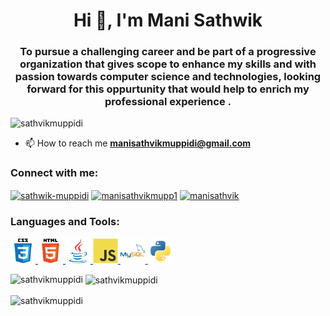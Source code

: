 <h1 align="center">Hi 👋, I'm Mani Sathwik</h1>
<h3 align="center">To pursue a challenging career and be part of a progressive organization that gives scope to enhance my skills and with passion towards computer science and technologies, looking forward for this oppurtunity that would help to enrich my professional experience .</h3>

<p align="left"> <img src="https://komarev.com/ghpvc/?username=sathvikmuppidi&label=Profile%20views&color=0e75b6&style=flat" alt="sathvikmuppidi" /> </p>

- 📫 How to reach me **manisathvikmuppidi@gmail.com**

<h3 align="left">Connect with me:</h3>
<p align="left">
<a href="https://linkedin.com/in/sathwik-muppidi" target="blank"><img align="center" src="https://raw.githubusercontent.com/rahuldkjain/github-profile-readme-generator/master/src/images/icons/Social/linked-in-alt.svg" alt="sathwik-muppidi" height="30" width="40" /></a>
<a href="https://www.hackerrank.com/manisathvikmupp1" target="blank"><img align="center" src="https://raw.githubusercontent.com/rahuldkjain/github-profile-readme-generator/master/src/images/icons/Social/hackerrank.svg" alt="manisathvikmupp1" height="30" width="40" /></a>
<a href="https://www.leetcode.com/manisathvik" target="blank"><img align="center" src="https://raw.githubusercontent.com/rahuldkjain/github-profile-readme-generator/master/src/images/icons/Social/leet-code.svg" alt="manisathvik" height="30" width="40" /></a>
</p>

<h3 align="left">Languages and Tools:</h3>
<p align="left"> <a href="https://www.w3schools.com/css/" target="_blank" rel="noreferrer"> <img src="https://raw.githubusercontent.com/devicons/devicon/master/icons/css3/css3-original-wordmark.svg" alt="css3" width="40" height="40"/> </a> <a href="https://www.w3.org/html/" target="_blank" rel="noreferrer"> <img src="https://raw.githubusercontent.com/devicons/devicon/master/icons/html5/html5-original-wordmark.svg" alt="html5" width="40" height="40"/> </a> <a href="https://www.java.com" target="_blank" rel="noreferrer"> <img src="https://raw.githubusercontent.com/devicons/devicon/master/icons/java/java-original.svg" alt="java" width="40" height="40"/> </a> <a href="https://developer.mozilla.org/en-US/docs/Web/JavaScript" target="_blank" rel="noreferrer"> <img src="https://raw.githubusercontent.com/devicons/devicon/master/icons/javascript/javascript-original.svg" alt="javascript" width="40" height="40"/> </a> <a href="https://www.mysql.com/" target="_blank" rel="noreferrer"> <img src="https://raw.githubusercontent.com/devicons/devicon/master/icons/mysql/mysql-original-wordmark.svg" alt="mysql" width="40" height="40"/> </a> <a href="https://www.python.org" target="_blank" rel="noreferrer"> <img src="https://raw.githubusercontent.com/devicons/devicon/master/icons/python/python-original.svg" alt="python" width="40" height="40"/> </a> </p>

<p><img align="left" src="https://github-readme-stats.vercel.app/api/top-langs?username=sathvikmuppidi&show_icons=true&locale=en&layout=compact" alt="sathvikmuppidi" /></p>

<p>&nbsp;<img align="center" src="https://github-readme-stats.vercel.app/api?username=sathvikmuppidi&show_icons=true&locale=en" alt="sathvikmuppidi" /></p>

<p><img align="center" src="https://github-readme-streak-stats.herokuapp.com/?user=sathvikmuppidi&" alt="sathvikmuppidi" /></p>
